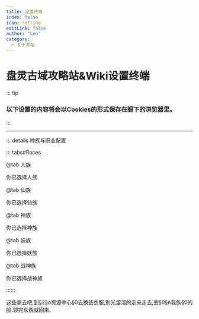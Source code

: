 ```yaml
---
title: 设置终端
index: false
icon: setting
editLink: false
author: "Len"
category:
  - 关于本站
---
```


#  盘灵古域攻略站&Wiki设置终端

:::  tip

### 以下设置的内容将会以Cookies的形式保存在阁下的浏览器里。

:::

------

::: details 种族与职业配置

::: tabs#Races

@tab 人族

你已选择人族

@tab 仙族

你已选择仙族

@tab 神族

你已选择神族

@tab 妖族

你已选择妖族

@tab 战神族

你已选择战神族

::::::

这些拿去吧,到§2§o资源中心§0去换些衣服,别光溜溜的走来走去,丢§0§n我族§0的脸.领完东西就回来.

